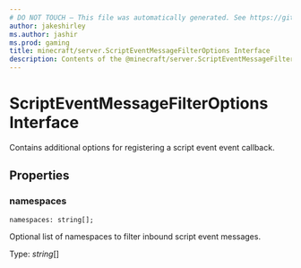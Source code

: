 ```yaml
---
# DO NOT TOUCH — This file was automatically generated. See https://github.com/mojang/minecraftapidocsgenerator to modify descriptions, examples, etc.
author: jakeshirley
ms.author: jashir
ms.prod: gaming
title: minecraft/server.ScriptEventMessageFilterOptions Interface
description: Contents of the @minecraft/server.ScriptEventMessageFilterOptions class.
---
```

# ScriptEventMessageFilterOptions Interface

Contains additional options for registering a script event event callback.

## Properties

### **namespaces**
`namespaces: string[];`

Optional list of namespaces to filter inbound script event messages.

Type: *string*[]

